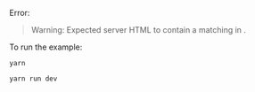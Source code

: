 Error:
> Warning: Expected server HTML to contain a matching <linearGradient> in <defs>.

To run the example:

`yarn`

`yarn run dev`
